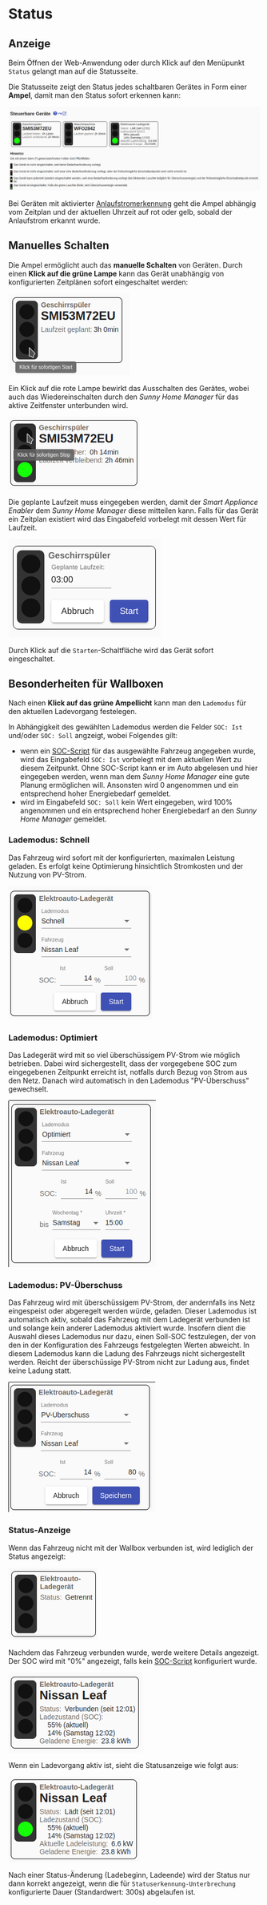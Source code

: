 # Status
## Anzeige
Beim Öffnen der Web-Anwendung oder durch Klick auf den Menüpunkt `Status` gelangt man auf die Statusseite.

Die Statusseite zeigt den Status jedes schaltbaren Gerätes in Form einer **Ampel**, damit man den Status sofort erkennen kann:

![Statusanzeige](../pics/fe/StatusView_DE.png)

Bei Geräten mit aktivierter [Anlaufstromerkennung](StartingCurrentDetection_DE.md) geht die Ampel abhängig vom Zeitplan und der aktuellen Uhrzeit auf rot oder gelb, sobald der Anlaufstrom erkannt wurde.  

## Manuelles Schalten
<a name="click-green">

Die Ampel ermöglicht auch das **manuelle Schalten** von Geräten. Durch einen **Klick auf die grüne Lampe** kann das Gerät unabhängig von konfigurierten Zeitplänen sofort eingeschaltet werden:

![Klick auf grünes Ampellicht](../pics/fe/StatusViewGreenHover_DE.png)

Ein Klick auf die rote Lampe bewirkt das Ausschalten des Gerätes, wobei auch das Wiedereinschalten durch den *Sunny Home Manager* für das aktive Zeitfenster unterbunden wird.

![Klick auf rotes Ampellicht](../pics/fe/StatusViewRedHover_DE.png)

Die geplante Laufzeit muss eingegeben werden, damit der *Smart Appliance Enabler* dem *Sunny Home Manager* diese mitteilen kann. Falls für das Gerät ein Zeitplan existiert wird das Eingabefeld vorbelegt mit dessen Wert für Laufzeit.

![Eingabe der Laufzeit bei Ampel](../pics/fe/StatusEdit_DE.png)

Durch Klick auf die `Starten`-Schaltfläche wird das Gerät sofort eingeschaltet.

## Besonderheiten für Wallboxen
<a name="click-green-ev">

Nach einen **Klick auf das grüne Ampellicht** kann man den `Lademodus` für den aktuellen Ladevorgang festelegen.

In Abhängigkeit des gewählten Lademodus werden die Felder `SOC: Ist` und/oder `SOC: Soll` angzeigt, wobei Folgendes gilt:
- wenn ein [SOC-Script](soc/SOC_DE.md) für das ausgewählte Fahrzeug angegeben wurde, wird das Eingabefeld `SOC: Ist` vorbelegt mit dem aktuellen Wert zu diesem Zeitpunkt. Ohne SOC-Script kann er im Auto abgelesen und hier eingegeben werden, wenn man dem *Sunny Home Manager* eine gute Planung ermöglichen will. Ansonsten wird 0 angenommen und ein entsprechend hoher Energiebedarf gemeldet.
- wird im Eingabefeld `SOC: Soll` kein Wert eingegeben, wird 100% angenommen und ein entsprechend hoher Energiebedarf an den *Sunny Home Manager* gemeldet.

### Lademodus: Schnell
Das Fahrzeug wird sofort mit der konfigurierten, maximalen Leistung geladen. Es erfolgt keine Optimierung hinsichtlich Stromkosten und der Nutzung von PV-Strom.

![Eingabefelder Lademodus Schnell](../pics/fe/StatusEVEditFast_DE.png)

### Lademodus: Optimiert
Das Ladegerät wird mit so viel überschüssigem PV-Strom wie möglich betrieben. Dabei wird sichergestellt, dass der vorgegebene SOC zum eingegebenen Zeitpunkt erreicht ist, notfalls durch Bezug von Strom aus den Netz. Danach wird automatisch in den Lademodus "PV-Überschuss" gewechselt.

![Eingabefelder Lademodus Optimiert](../pics/fe/StatusEVEditOptimized_DE.png)

### Lademodus: PV-Überschuss
Das Fahrzeug wird mit überschüssigem PV-Strom, der andernfalls ins Netz eingespeist oder abgeregelt werden würde, geladen. Dieser Lademodus ist automatisch aktiv, sobald das Fahrzeug mit dem Ladegerät verbunden ist und solange kein anderer Lademodus aktiviert wurde. Insofern dient die Auswahl dieses Lademodus nur dazu, einen Soll-SOC festzulegen, der von den in der Konfiguration des Fahrzeugs festgelegten Werten abweicht. In diesem Lademodus kann die Ladung des Fahrzeugs nicht sichergestellt werden. Reicht der überschüssige PV-Strom nicht zur Ladung aus, findet keine Ladung statt.

![Eingabefelder Lademodus PV-Überschuss](../pics/fe/StatusEVEditExcessEnergy_DE.png)

### Status-Anzeige
Wenn das Fahrzeug nicht mit der Wallbox verbunden ist, wird lediglich der Status angezeigt:

![Statusanzeige ohne verbundenes Fahrzeug](../pics/fe/StatusEVViewNotConnected_DE.png)

Nachdem das Fahrzeug verbunden wurde, werde weitere Details angezeigt. Der SOC wird mit "0%" angezeigt, falls kein [SOC-Script](#fahrzeuge) konfiguriert wurde.

![Statusanzeige ohne verbundenes Fahrzeug](../pics/fe/StatusEVViewConnected_DE.png)

Wenn ein Ladevorgang aktiv ist, sieht die Statusanzeige wie folgt aus:

![Statusanzeige ohne verbundenes Fahrzeug](../pics/fe/StatusEVViewCharging_DE.png)

Nach einer Status-Änderung (Ladebeginn, Ladeende) wird der Status nur dann korrekt angezeigt, wenn die für `Statuserkennung-Unterbrechung` konfigurierte Dauer (Standardwert: 300s) abgelaufen ist.
